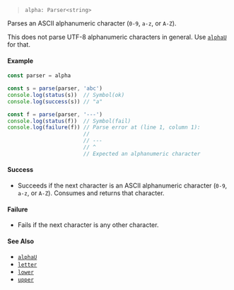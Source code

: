 <!--
 Copyright (c) 2020 Thomas J. Otterson
 
 This software is released under the MIT License.
 https://opensource.org/licenses/MIT
-->

> `alpha: Parser<string>`

Parses an ASCII alphanumeric character (`0-9`, `a-z`, or `A-Z`).

This does not parse UTF-8 alphanumeric characters in general. Use [`alphaU`](#alphaU) for that.

#### Example

```javascript
const parser = alpha

const s = parse(parser, 'abc')
console.log(status(s))  // Symbol(ok)
console.log(success(s)) // "a"

const f = parse(parser, '---')
console.log(status(f))  // Symbol(fail)
console.log(failure(f)) // Parse error at (line 1, column 1):
                        //
                        // ---
                        // ^
                        // Expected an alphanumeric character
```

#### Success

* Succeeds if the next character is an ASCII alphanumeric character (`0-9`, `a-z`, or `A-Z`). Consumes and returns that character.

#### Failure

* Fails if the next character is any other character.

#### See Also

* [`alphaU`](alphau.md)
* [`letter`](letter.md)
* [`lower`](lower.md)
* [`upper`](upper.md)